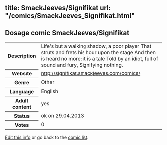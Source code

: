 title: SmackJeeves/Signifikat
url: "/comics/SmackJeeves_Signifikat.html"
---
Dosage comic SmackJeeves/Signifikat
-----------------------------------------

<p id="msg"></p>
<script type="text/javascript">
if (window.location.search === '?edit_info_mail=sent_ok') {
  var elem = document.getElementById("msg");
  elem.innerHTML = 'Edited information sucessfully sent.';
  elem.className = 'ok';
}
</script>
<table class="comicinfo">
<tr>
<th>Description</th><td>Life's but a walking shadow, a poor player That struts and frets his hour upon the stage And then is heard no more: it is a tale Told by an idiot, full of sound and fury, Signifying nothing.</td>
</tr>
<tr>
<th>Website</th><td><a href="http://signifikat.smackjeeves.com/comics/">http://signifikat.smackjeeves.com/comics/</a></td>
</tr>
<tr>
<th>Genre</th><td>Other</td>
</tr>
<tr>
<th>Language</th><td>English</td>
</tr>
<tr>
<th>Adult content</th><td>yes</td>
</tr>
<tr>
<th>Status</th><td>ok on 29.04.2013</td>
</tr>
<tr>
<th>Votes</th><td>0</td>
</tr>
</table>

[Edit this info](SmackJeeves_Signifikat_edit.html) or go back to the [comic list](../comic-index.html).
